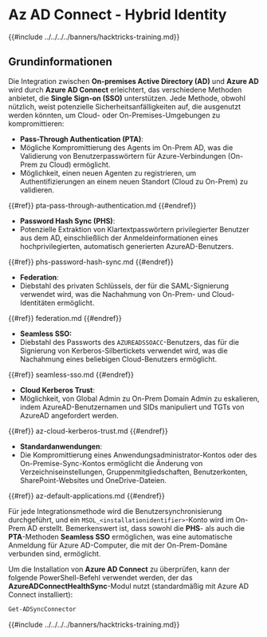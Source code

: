 # Az AD Connect - Hybrid Identity

{{#include ../../../../banners/hacktricks-training.md}}

## Grundinformationen

Die Integration zwischen **On-premises Active Directory (AD)** und **Azure AD** wird durch **Azure AD Connect** erleichtert, das verschiedene Methoden anbietet, die **Single Sign-on (SSO)** unterstützen. Jede Methode, obwohl nützlich, weist potenzielle Sicherheitsanfälligkeiten auf, die ausgenutzt werden könnten, um Cloud- oder On-Premises-Umgebungen zu kompromittieren:

- **Pass-Through Authentication (PTA)**:
- Mögliche Kompromittierung des Agents im On-Prem AD, was die Validierung von Benutzerpasswörtern für Azure-Verbindungen (On-Prem zu Cloud) ermöglicht.
- Möglichkeit, einen neuen Agenten zu registrieren, um Authentifizierungen an einem neuen Standort (Cloud zu On-Prem) zu validieren.

{{#ref}}
pta-pass-through-authentication.md
{{#endref}}

- **Password Hash Sync (PHS)**:
- Potenzielle Extraktion von Klartextpasswörtern privilegierter Benutzer aus dem AD, einschließlich der Anmeldeinformationen eines hochprivilegierten, automatisch generierten AzureAD-Benutzers.

{{#ref}}
phs-password-hash-sync.md
{{#endref}}

- **Federation**:
- Diebstahl des privaten Schlüssels, der für die SAML-Signierung verwendet wird, was die Nachahmung von On-Prem- und Cloud-Identitäten ermöglicht.

{{#ref}}
federation.md
{{#endref}}

- **Seamless SSO:**
- Diebstahl des Passworts des `AZUREADSSOACC`-Benutzers, das für die Signierung von Kerberos-Silbertickets verwendet wird, was die Nachahmung eines beliebigen Cloud-Benutzers ermöglicht.

{{#ref}}
seamless-sso.md
{{#endref}}

- **Cloud Kerberos Trust**:
- Möglichkeit, von Global Admin zu On-Prem Domain Admin zu eskalieren, indem AzureAD-Benutzernamen und SIDs manipuliert und TGTs von AzureAD angefordert werden.

{{#ref}}
az-cloud-kerberos-trust.md
{{#endref}}

- **Standardanwendungen**:
- Die Kompromittierung eines Anwendungsadministrator-Kontos oder des On-Premise-Sync-Kontos ermöglicht die Änderung von Verzeichniseinstellungen, Gruppenmitgliedschaften, Benutzerkonten, SharePoint-Websites und OneDrive-Dateien.

{{#ref}}
az-default-applications.md
{{#endref}}

Für jede Integrationsmethode wird die Benutzersynchronisierung durchgeführt, und ein `MSOL_<installationidentifier>`-Konto wird im On-Prem AD erstellt. Bemerkenswert ist, dass sowohl die **PHS**- als auch die **PTA**-Methoden **Seamless SSO** ermöglichen, was eine automatische Anmeldung für Azure AD-Computer, die mit der On-Prem-Domäne verbunden sind, ermöglicht.

Um die Installation von **Azure AD Connect** zu überprüfen, kann der folgende PowerShell-Befehl verwendet werden, der das **AzureADConnectHealthSync**-Modul nutzt (standardmäßig mit Azure AD Connect installiert):
```powershell
Get-ADSyncConnector
```
{{#include ../../../../banners/hacktricks-training.md}}
